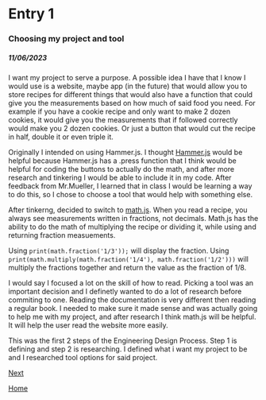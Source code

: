 # Entry 1
### Choosing my project and tool
##### 11/06/2023

I want my project to serve a purpose. A possible idea I have that I know I would use is a website, maybe app (in the future) that would allow you to store recipes for different things that would also have a function that could give you the measurements based on how much of said food you need. For example if you have a cookie recipe and only want to make 2 dozen cookies, it would give you the measurements that if followed correctly would make you 2 dozen cookies. Or just a button that would cut the recipe in half, double it or even triple it.

Originally I intended on using Hammer.js. I thought [Hammer.js](https://hammerjs.github.io/) would be helpful because Hammer.js has a .press function that I think would be helpful for coding the buttons to actually do the math, and after more research and tinkering I would be able to include it in my code. After feedback from Mr.Mueller, I learned that in class I would be learning a way to do this, so I chose to choose a tool that would help with something else. 

After tinkerng, decided to switch to [math.js](https://mathjs.org/index.html). When you read a recipe, you always see measurements written in fractions, not decimals. Math.js has the ability to do the math of multiplying the recipe or dividing it, while using and returning fraction measuements. 

Using `print(math.fraction('1/3'));` will display the fraction.
Using `print(math.multiply(math.fraction('1/4'), math.fraction('1/2')))` will multiply the fractions together and return the value as the fraction of 1/8.

I would say I focused a lot on the skill of how to read. Picking a tool was an important decision and I definetly wanted to do a lot of research before commiting to one. Reading the documentation is very different then reading a regular book. I needed to make sure it made sense and was actually going to help me with my project, and after research I think math.js will be helpful. It will help the user read the website more easily. 

This was the first 2 steps of the Engineering Design Process. Step 1 is defining and step 2 is researching. I defined what i want my project to be and I researched tool options for said project.  



[Next](entry02.md)

[Home](../README.md)
